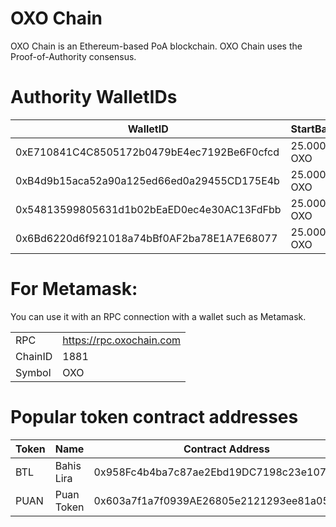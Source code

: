 # OXO Chain

OXO Chain is an Ethereum-based PoA blockchain. 
OXO Chain uses the Proof-of-Authority consensus.

# Authority WalletIDs

|WalletID |StartBalance  |
|--|--|
| 0xE710841C4C8505172b0479bE4ec7192Be6F0cfcd|  25.000.000 OXO|
| 0xB4d9b15aca52a90a125ed66ed0a29455CD175E4b|  25.000.000 OXO|
| 0x54813599805631d1b02bEaED0ec4e30AC13FdFbb|  25.000.000 OXO|
| 0x6Bd6220d6f921018a74bBf0AF2ba78E1A7E68077|  25.000.000 OXO|


# For Metamask:

You can use it with an RPC connection with a wallet such as Metamask. 

| |  |
|--|--|
| RPC|  https://rpc.oxochain.com|
| ChainID |  1881|
| Symbol|  OXO|


# Popular token contract addresses

|Token|Name|Contract Address  |Total Supply|*
|--|--|--|--|--|
|BTL|Bahis Lira|0x958Fc4b4ba7c87ae2Ebd19DC7198c23e107B9D10|2.500.000|Mintable/Burnable|
|PUAN|Puan Token|0x603a7f1a7f0939AE26805e2121293ee81a053b61|1.000.000.000|Mintable/Burnable|

